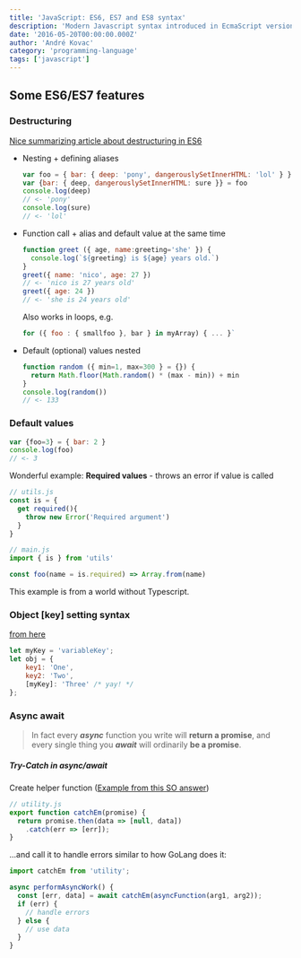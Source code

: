 ```yaml
---
title: 'JavaScript: ES6, ES7 and ES8 syntax'
description: 'Modern Javascript syntax introduced in EcmaScript versions ES6, ES7 or ES8'
date: '2016-05-20T00:00:00.000Z'
author: 'André Kovac'
category: 'programming-language'
tags: ['javascript']
---
```


## Some ES6/ES7 features

### Destructuring

[Nice summarizing article about destructuring in ES6](https://ponyfoo.com/articles/es6-destructuring-in-depth)

* Nesting + defining aliases

	```js
	var foo = { bar: { deep: 'pony', dangerouslySetInnerHTML: 'lol' } }
	var {bar: { deep, dangerouslySetInnerHTML: sure }} = foo
	console.log(deep)
	// <- 'pony'
	console.log(sure)
	// <- 'lol'
	```

* Function call + alias and default value at the same time

	```js
	function greet ({ age, name:greeting='she' }) {
	  console.log(`${greeting} is ${age} years old.`)
	}
	greet({ name: 'nico', age: 27 })
	// <- 'nico is 27 years old'
	greet({ age: 24 })
	// <- 'she is 24 years old'
	```

	Also works in loops, e.g.

	```js
	for ({ foo : { smallfoo }, bar } in myArray) { ... }`
	```

* Default (optional) values nested

	```js
	function random ({ min=1, max=300 } = {}) {
	  return Math.floor(Math.random() * (max - min)) + min
	}
	console.log(random())
	// <- 133
	```

### Default values

```js
var {foo=3} = { bar: 2 }
console.log(foo)
// <- 3
```

Wonderful example: **Required values** - throws an error if value is called

```js
// utils.js
const is = {
  get required(){
    throw new Error('Required argument')
  }
}
```

```js
// main.js
import { is } from 'utils'

const foo(name = is.required) => Array.from(name)
```

This example is from a world without Typescript.

### Object [key] setting syntax

[from here](https://davidwalsh.name/es6-features?utm_source=javascriptweekly&utm_medium=email#comment-507220)

```js
let myKey = 'variableKey';
let obj = {
    key1: 'One',
    key2: 'Two',
    [myKey]: 'Three' /* yay! */
};
```

### Async await

>In fact every ***async*** function you write will **return a promise**, and every single thing you ***await*** will ordinarily **be a promise**.

##### Try-Catch in async/await

Create helper function ([Example from this SO answer](https://stackoverflow.com/questions/40884153/try-catch-blocks-with-async-await/49311904#49311904))

```js
// utility.js
export function catchEm(promise) {
  return promise.then(data => [null, data])
    .catch(err => [err]);
}
```

...and call it to handle errors similar to how GoLang does it:

```js
import catchEm from 'utility';

async performAsyncWork() {
  const [err, data] = await catchEm(asyncFunction(arg1, arg2));
  if (err) {
    // handle errors
  } else {
    // use data
  }
}
```